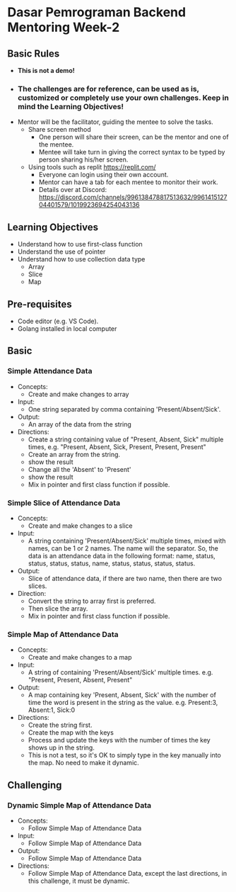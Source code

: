 # Dasar Pemrograman Backend Mentoring Week-2

## Basic Rules
- **This is not a demo!**
- ### **The challenges are for reference, can be used as is, customized or completely use your own challenges. Keep in mind the Learning Objectives!**
- Mentor will be the facilitator, guiding the mentee to solve the tasks.
  - Share screen method
    - One person will share their screen, can be the mentor and one of the mentee.
    - Mentee will take turn in giving the correct syntax to be typed by person sharing his/her screen.
  - Using tools such as replit https://replit.com/
    - Everyone can login using their own account.
    - Mentor can have a tab for each mentee to monitor their work.
    - Details over at Discord: https://discord.com/channels/996138478817513632/996141512704401579/1019923694254043136

## Learning Objectives

- Understand how to use first-class function
- Understand the use of pointer
- Understand how to use collection data type
    - Array
    - Slice
    - Map

## Pre-requisites

- Code editor (e.g. VS Code).
- Golang installed in local computer

## Basic

### Simple Attendance Data

- Concepts:
  - Create and make changes to array
- Input:
  - One string separated by comma containing 'Present/Absent/Sick'.
- Output:
  - An array of the data from the string
- Directions:
  - Create a string containing value of "Present, Absent, Sick" multiple times, e.g. "Present, Absent, Sick, Present, Present, Present"
  - Create an array from the string.
  - show the result
  - Change all the 'Absent' to 'Present'
  - show the result
  - Mix in pointer and first class function if possible.

### Simple Slice of Attendance Data

- Concepts:
  - Create and make changes to a slice
- Input:
  - A string containing 'Present/Absent/Sick' multiple times, mixed with names, can be 1 or 2 names. The name will the separator. So, the data is an attendance data in the following format: name, status, status, status, status, name, status, status, status, status.
- Output:
  - Slice of attendance data, if there are two name, then there are two slices.
- Direction:
  - Convert the string to array first is preferred.
  - Then slice the array.
  - Mix in pointer and first class function if possible.

### Simple Map of Attendance Data

- Concepts:
  - Create and make changes to a map
- Input:
  - A string of containing 'Present/Absent/Sick' multiple times. e.g. "Present, Present, Absent, Present"
- Output:
  - A map containing key 'Present, Absent, Sick' with the number of time the word is present in the string as the value. e.g. Present:3, Absent:1, Sick:0
- Directions:
  - Create the string first.
  - Create the map with the keys
  - Process and update the keys with the number of times the key shows up in the string.
  - This is not a test, so it's OK to simply type in the key manually into the map. No need to make it dynamic.

## Challenging

### Dynamic Simple Map of Attendance Data

- Concepts:
  - Follow Simple Map of Attendance Data
- Input:
  - Follow Simple Map of Attendance Data
- Output:
  - Follow Simple Map of Attendance Data
- Directions:
  - Follow Simple Map of Attendance Data, except the last directions, in this challenge, it must be dynamic.
